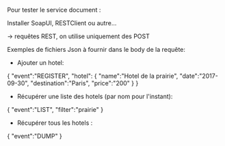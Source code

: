 Pour tester le service document :

Installer SoapUI, RESTClient ou autre...

-> requêtes REST, on utilise uniquement des POST

Exemples de fichiers Json à fournir dans le body de la requête:

- Ajouter un hotel:

{
    "event":"REGISTER",
    "hotel":
    {
            "name":"Hotel de la prairie",
            "date":"2017-09-30",
            "destination":"Paris",
            "price":"200"
    }
}

- Récupérer une liste des hotels (par nom pour l'instant):

{
    "event":"LIST",
    "filter":"prairie"
}

- Récupérer tous les hotels :

{
    "event":"DUMP"
}